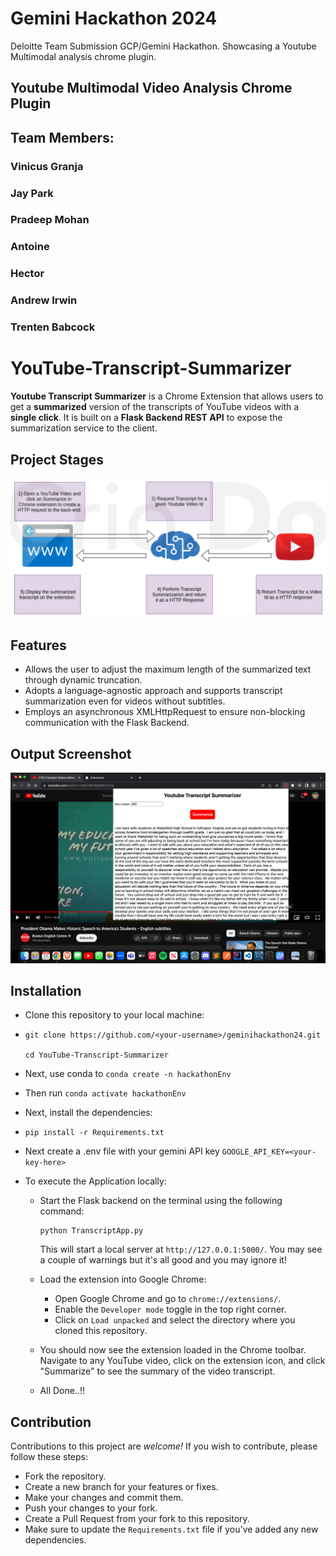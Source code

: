 # Gemini Hackathon 2024
Deloitte Team Submission GCP/Gemini Hackathon. Showcasing a Youtube Multimodal analysis chrome plugin.

## Youtube Multimodal Video Analysis Chrome Plugin
## Team Members:
### Vinicus Granja
### Jay Park
### Pradeep Mohan
### Antoine
### Hector
### Andrew Irwin
### Trenten Babcock


# YouTube-Transcript-Summarizer

**Youtube Transcript Summarizer** is a Chrome Extension that allows users to get a **summarized** version of the transcripts of YouTube videos with a **single click**. It is built on a **Flask Backend REST API** to expose the summarization service to the client.


## Project Stages
![alt text](/extention/images/stages.png?raw=true)


## Features
- Allows the user to adjust the maximum length of the summarized text through dynamic truncation.
- Adopts a language-agnostic approach and supports transcript summarization even for videos without subtitles.
- Employs an asynchronous XMLHttpRequest to ensure non-blocking communication with the Flask Backend.


## Output Screenshot
![alt text](/extention/images/output.png?raw=true)

## Installation
- Clone this repository to your local machine:
-
  ```
  git clone https://github.com/<your-username>/geminihackathon24.git

  cd YouTube-Transcript-Summarizer
  ```
- Next, use conda to `conda create -n hackathonEnv`
- Then run `conda activate hackathonEnv`
- Next, install the dependencies:
-
  ```
  pip install -r Requirements.txt
  ```

- Next create a .env file with your gemini API key `GOOGLE_API_KEY=<your-key-here>`
- To execute the Application locally:
  - Start the Flask backend on the terminal using the following command:

    ```
    python TranscriptApp.py
    ```
    This will start a local server at ```http://127.0.0.1:5000/```. You may see a couple of warnings but it's all good and you may ignore it!
  - Load the extension into Google Chrome:
    - Open Google Chrome and go to ```chrome://extensions/```.
    - Enable the ```Developer mode``` toggle in the top right corner.
    - Click on ```Load unpacked``` and select the directory where you cloned this repository.
  - You should now see the extension loaded in the Chrome toolbar. Navigate to any YouTube video, click on the extension icon, and click "Summarize" to see the summary of the video   transcript.
  - All Done..!!


## Contribution
Contributions to this project are *welcome!* If you wish to contribute, please follow these steps:
- Fork the repository.
- Create a new branch for your features or fixes.
- Make your changes and commit them.
- Push your changes to your fork.
- Create a Pull Request from your fork to this repository.
- Make sure to update the ```Requirements.txt``` file if you've added any new dependencies.
